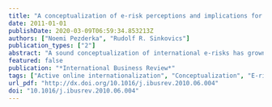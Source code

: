 ```yaml
---
title: "A conceptualization of e-risk perceptions and implications for small firm active online internationalization"
date: 2011-01-01
publishDate: 2020-03-09T06:59:34.853213Z
authors: ["Noemi Pezderka", "Rudolf R. Sinkovics"]
publication_types: ["2"]
abstract: "A sound conceptualization of international e-risks has grown in demand, because of the increasing penetration of the Internet, and specifically the enabling-facility of the Internet technology for small firms. Yet, to date, there has been no study explicitly attempting to build an international business risk framework for the online environment, nor to explain online internationalization decisions. The purpose of the present paper is threefold, (1) to combine and complement the existing traditional international risk constructs and the emerging views on e-business risks into a comprehensive and unified international risk framework for the online context; (2) to develop propositions regarding SMEs' active online internationalization decisions by drawing on Dunning's OLI framework; and (3) to explore the online-offline risk trade-off inherent in online internationalization decisions by integrating the e-risk framework into the eclectic paradigm."
featured: false
publication: "*International Business Review*"
tags: ["Active online internationalization", "Conceptualization", "E-risk", "International business", "Online", "Risk", "SME", ""]
url_pdf: "http://dx.doi.org/10.1016/j.ibusrev.2010.06.004"
doi: "10.1016/j.ibusrev.2010.06.004"
---
```


